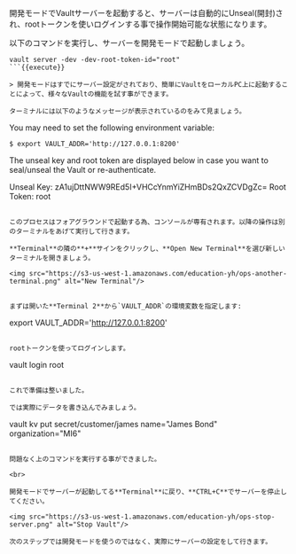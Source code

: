 開発モードでVaultサーバーを起動すると、サーバーは自動的にUnseal(開封)され、rootトークンを使いログインする事で操作開始可能な状態になります。

以下のコマンドを実行し、サーバーを開発モードで起動しましょう。

```
vault server -dev -dev-root-token-id="root"
```{{execute}}

> 開発モードはすでにサーバー設定がされており、簡単にVaultをローカルPC上に起動することによって、様々なVaultの機能を試す事ができます。

ターミナルには以下のようなメッセージが表示されているのをみて見ましょう。

```
You may need to set the following environment variable:

    $ export VAULT_ADDR='http://127.0.0.1:8200'

The unseal key and root token are displayed below in case you want to
seal/unseal the Vault or re-authenticate.

Unseal Key: zA1ujDttNWW9REd5I+VHCcYnmYiZHmBDs2QxZCVDgZc=
Root Token: root
```

このプロセスはフォアグラウンドで起動する為、コンソールが専有されます。以降の操作は別のターミナルをあげて実行して行きます。

**Terminal**の隣の**+**サインをクリックし、**Open New Terminal**を選び新しいターミナルを開きましょう。

<img src="https://s3-us-west-1.amazonaws.com/education-yh/ops-another-terminal.png" alt="New Terminal"/>


まずは開いた**Terminal 2**から`VAULT_ADDR`の環境変数を指定します:

```
export VAULT_ADDR='http://127.0.0.1:8200'
```{{execute T2}}

rootトークンを使ってログインします。

```
vault login root
```{{execute T2}}

これで準備は整いました。

では実際にデータを書き込んでみましょう。

```
vault kv put secret/customer/james name="James Bond" organization="MI6"
```{{execute T2}}

問題なく上のコマンドを実行する事ができました。

<br>

開発モードでサーバーが起動してる**Terminal**に戻り、**CTRL+C**でサーバーを停止してください。

<img src="https://s3-us-west-1.amazonaws.com/education-yh/ops-stop-server.png" alt="Stop Vault"/>

次のステップでは開発モードを使うのではなく、実際にサーバーの設定をして行きます。
